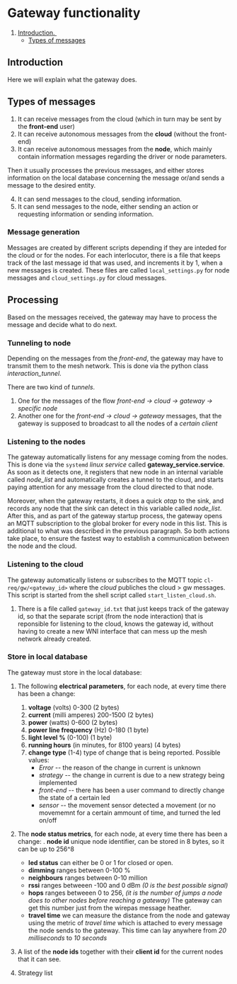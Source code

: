# Gateway functionality



1. [Introduction. ](#introduction)
    - [Types of messages](#types-of-messages)

## Introduction

Here we will explain what the gateway does.


## Types of messages

1. It can receive messages from the cloud (which in turn may be sent by the **front-end** user)
2. It can receive autonomous messages from the **cloud** (without the front-end)
3. It can receive autonomous messages from the **node**, which mainly contain information messages regarding the driver or node parameters. 

Then it usually processes the previous messages, and either stores information on the local database concerning the message or/and sends a message to the desired entity.

4. It can send messages to the cloud, sending information.
5. It can send messages to the node, either sending an action or requesting information or sending information.

### Message generation

Messages are created by different scripts depending if they are inteded for the cloud or for the nodes. For each interlocutor, there is a file that keeps track of the last message id that was used, and increments it by 1, when a new messages is created. These files are called `local_settings.py` for node messages and `cloud_settings.py` for cloud messages.


## Processing

Based on the messages received, the gateway may have to process the message and decide what to do next.

### Tunneling to node

Depending on the messages from the *front-end*, the gateway may have to transmit them to the mesh network. This is done via the python class *interaction_tunnel*.

There are two kind of *tunnels*.

1. One for the messages of the flow *front-end -> cloud -> gateway -> specific node*
2. Another one for the *front-end -> cloud -> gateway* messages, that the gateway is supposed to broadcast to all the nodes of a *certain client*

### Listening to the nodes

The gateway automatically listens for any message coming from the nodes. This is done via the `systemd` *linux service* called **gateway_service.service**. As soon as it detects one, it registers that new node in an internal variable called *node_list* and automatically creates a tunnel to the cloud, and starts paying attention for any message from the cloud directed to that node.

Moreover, when the gateway restarts, it does a quick *otap* to the sink, and records any node that the sink can detect in this variable called *node_list*. After this, and as part of the gateway startup process, the gateway opens an MQTT subscription to the global broker for every node in this list. This is additional to what was described in the previous paragraph. So both actions take place, to ensure the fastest way to establish a communication between the node and the cloud.

### Listening to the cloud

The gateway automatically listens or subscribes to the MQTT topic `cl-req/gw/<gateway_id>` where the *cloud* publiches the cloud > gw messages. This script is started from the shell script called `start_listen_cloud.sh`.

1. There is a file called `gateway_id.txt` that just keeps track of the gateway id, so that the separate script (from the node interaction) that is reponsible for listening to the cloud, knows the gateway id, without having to create a new WNI interface that can mess up the mesh network already created.

### Store in local database

The gateway must store in the local database:

1. The following **electrical parameters**, for each node, at every time there has been a change:
    1. **voltage** (volts) 0-300 (2 bytes)
    2. **current** (milli amperes) 200-1500 (2 bytes)
    3. **power** (watts) 0-600 (2 bytes)
    4. **power line frequency** (Hz) 0-180 (1 byte)
    5. **light level %** (0-100) (1 byte)
    6. **running hours** (in minutes, for 8100 years) (4 bytes)
    7. **change type** (1-4) type of change that is being reported. Possible values:
        - *Error* -- the reason of the change in current is unknown
        - *strategy* -- the change in current is due to a new strategy being implemented
        - *front-end* -- there has been a user command to directly change the state of a certain led
        - *sensor* -- the movement sensor detected a movement (or no movememnt for a certain ammount of time, and turned the led on/off

2. The **node status metrics**, for each node, at every time there has been a change:
    . **node id** unique node identifier, can be stored in 8 bytes, so it can be up to 256^8
    - **led status** can either be 0 or 1 for closed or open.
    - **dimming** ranges between 0-100 %
    - **neighbours** ranges between 0-10 million
    - **rssi** ranges betweeen -100 and 0 dBm *(0 is the best possible signal)*
    - **hops** ranges betweeen 0 to 256, *(it is the number of jumps a node does to other nodes before reaching a gateway)* The gateway can get this number just from the wirepas message heather.
    - **travel time** we can measure the distance from the node and gateway using the metric of *travel time* which is attached to every message the node sends to the gateway. This time can lay anywhere from *20 milliseconds* to *10 seconds*

3. A list of the **node ids** together with their **client id** for the current nodes that it can see.

4. Strategy list

